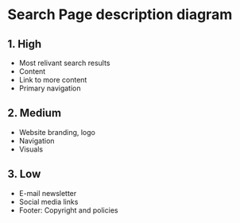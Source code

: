 # Search Page description diagram

## 1. High

- Most relivant search results
- Content 
- Link to more content
- Primary navigation

## 2. Medium

- Website branding, logo
- Navigation
- Visuals 

## 3. Low

- E-mail newsletter
- Social media links
- Footer: Copyright and policies